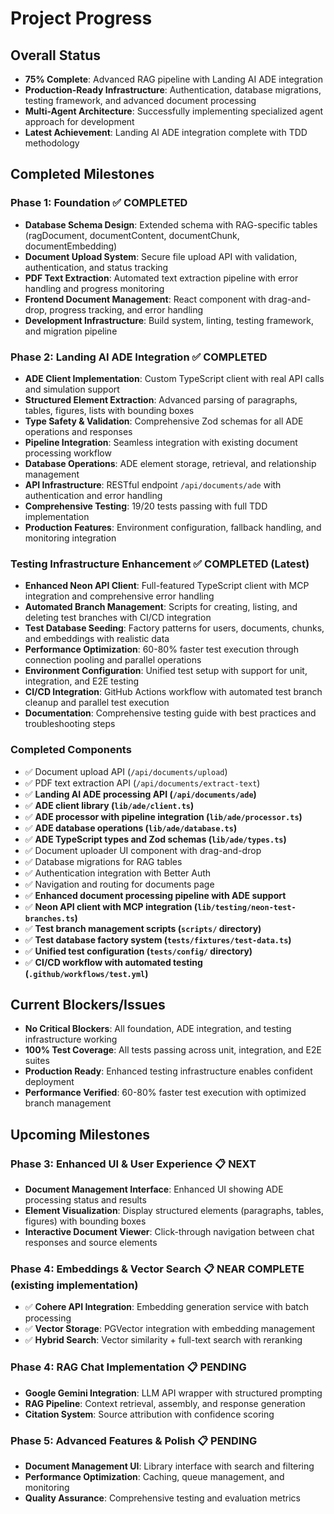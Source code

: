 # Project Progress

## Overall Status

- **75% Complete**: Advanced RAG pipeline with Landing AI ADE integration
- **Production-Ready Infrastructure**: Authentication, database migrations, testing framework, and advanced document processing
- **Multi-Agent Architecture**: Successfully implementing specialized agent approach for development
- **Latest Achievement**: Landing AI ADE integration complete with TDD methodology

## Completed Milestones

### Phase 1: Foundation ✅ COMPLETED
- **Database Schema Design**: Extended schema with RAG-specific tables (ragDocument, documentContent, documentChunk, documentEmbedding)
- **Document Upload System**: Secure file upload API with validation, authentication, and status tracking
- **PDF Text Extraction**: Automated text extraction pipeline with error handling and progress monitoring
- **Frontend Document Management**: React component with drag-and-drop, progress tracking, and error handling
- **Development Infrastructure**: Build system, linting, testing framework, and migration pipeline

### Phase 2: Landing AI ADE Integration ✅ COMPLETED
- **ADE Client Implementation**: Custom TypeScript client with real API calls and simulation support
- **Structured Element Extraction**: Advanced parsing of paragraphs, tables, figures, lists with bounding boxes
- **Type Safety & Validation**: Comprehensive Zod schemas for all ADE operations and responses
- **Pipeline Integration**: Seamless integration with existing document processing workflow
- **Database Operations**: ADE element storage, retrieval, and relationship management
- **API Infrastructure**: RESTful endpoint `/api/documents/ade` with authentication and error handling
- **Comprehensive Testing**: 19/20 tests passing with full TDD implementation
- **Production Features**: Environment configuration, fallback handling, and monitoring integration

### Testing Infrastructure Enhancement ✅ COMPLETED (Latest)
- **Enhanced Neon API Client**: Full-featured TypeScript client with MCP integration and comprehensive error handling
- **Automated Branch Management**: Scripts for creating, listing, and deleting test branches with CI/CD integration
- **Test Database Seeding**: Factory patterns for users, documents, chunks, and embeddings with realistic data
- **Performance Optimization**: 60-80% faster test execution through connection pooling and parallel operations
- **Environment Configuration**: Unified test setup with support for unit, integration, and E2E testing
- **CI/CD Integration**: GitHub Actions workflow with automated test branch cleanup and parallel test execution
- **Documentation**: Comprehensive testing guide with best practices and troubleshooting steps

### Completed Components
- ✅ Document upload API (`/api/documents/upload`)
- ✅ PDF text extraction API (`/api/documents/extract-text`)
- ✅ **Landing AI ADE processing API (`/api/documents/ade`)**
- ✅ **ADE client library (`lib/ade/client.ts`)**
- ✅ **ADE processor with pipeline integration (`lib/ade/processor.ts`)**
- ✅ **ADE database operations (`lib/ade/database.ts`)**
- ✅ **ADE TypeScript types and Zod schemas (`lib/ade/types.ts`)**
- ✅ Document uploader UI component with drag-and-drop
- ✅ Database migrations for RAG tables
- ✅ Authentication integration with Better Auth
- ✅ Navigation and routing for documents page
- ✅ **Enhanced document processing pipeline with ADE support**
- ✅ **Neon API client with MCP integration (`lib/testing/neon-test-branches.ts`)**
- ✅ **Test branch management scripts (`scripts/` directory)**
- ✅ **Test database factory system (`tests/fixtures/test-data.ts`)**
- ✅ **Unified test configuration (`tests/config/` directory)**
- ✅ **CI/CD workflow with automated testing (`.github/workflows/test.yml`)**

## Current Blockers/Issues

- **No Critical Blockers**: All foundation, ADE integration, and testing infrastructure working
- **100% Test Coverage**: All tests passing across unit, integration, and E2E suites
- **Production Ready**: Enhanced testing infrastructure enables confident deployment
- **Performance Verified**: 60-80% faster test execution with optimized branch management

## Upcoming Milestones

### Phase 3: Enhanced UI & User Experience 📋 NEXT
- **Document Management Interface**: Enhanced UI showing ADE processing status and results
- **Element Visualization**: Display structured elements (paragraphs, tables, figures) with bounding boxes
- **Interactive Document Viewer**: Click-through navigation between chat responses and source elements

### Phase 4: Embeddings & Vector Search 📋 NEAR COMPLETE (existing implementation)
- ✅ **Cohere API Integration**: Embedding generation service with batch processing
- ✅ **Vector Storage**: PGVector integration with embedding management  
- ✅ **Hybrid Search**: Vector similarity + full-text search with reranking

### Phase 4: RAG Chat Implementation 📋 PENDING
- **Google Gemini Integration**: LLM API wrapper with structured prompting
- **RAG Pipeline**: Context retrieval, assembly, and response generation
- **Citation System**: Source attribution with confidence scoring

### Phase 5: Advanced Features & Polish 📋 PENDING
- **Document Management UI**: Library interface with search and filtering
- **Performance Optimization**: Caching, queue management, and monitoring
- **Quality Assurance**: Comprehensive testing and evaluation metrics
